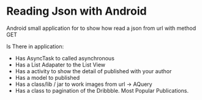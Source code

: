 # Reading Json with Android
Android small application for to show how read a json from url with method GET

Is There in application:
* Has AsyncTask to called asynchronous
* Has a List Adapater to the List View
* Has a activity to show the detail of published with your author
* Has a model to published
* Has a class/lib / jar to work images from url -> AQuery
* Has a class to pagination of the Dribbble. Most  Popular Publications.
